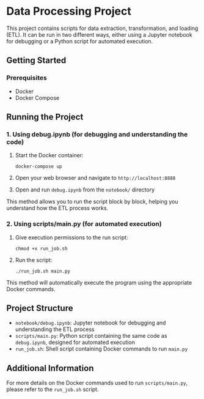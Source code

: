 # Data Processing Project

This project contains scripts for data extraction, transformation, and loading (ETL). It can be run in two different ways, either using a Jupyter notebook for debugging or a Python script for automated execution.

## Getting Started

### Prerequisites

- Docker
- Docker Compose

## Running the Project

### 1. Using debug.ipynb (for debugging and understanding the code)

1. Start the Docker container:
   ```
   docker-compose up
   ```

2. Open your web browser and navigate to `http://localhost:8888`

3. Open and run `debug.ipynb` from the `notebook/` directory

This method allows you to run the script block by block, helping you understand how the ETL process works.

### 2. Using scripts/main.py (for automated execution)

1. Give execution permissions to the run script:
   ```
   chmod +x run_job.sh
   ```

2. Run the script:
   ```
   ./run_job.sh main.py
   ```

This method will automatically execute the program using the appropriate Docker commands.

## Project Structure

- `notebook/debug.ipynb`: Jupyter notebook for debugging and understanding the ETL process
- `scripts/main.py`: Python script containing the same code as `debug.ipynb`, designed for automated execution
- `run_job.sh`: Shell script containing Docker commands to run `main.py`

## Additional Information

For more details on the Docker commands used to run `scripts/main.py`, please refer to the `run_job.sh` script.
